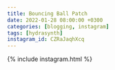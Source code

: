 ```yaml
---
title: Bouncing Ball Patch
date: 2022-01-28 08:00:00 +0300
categories: [blogging, instagram]
tags: [hydrasynth]
instagram_id: CZRaJaqhXcq
---
```


{% include instagram.html %}